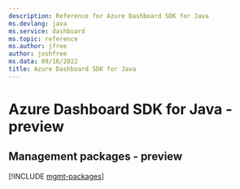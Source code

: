 ```yaml
---
description: Reference for Azure Dashboard SDK for Java
ms.devlang: java
ms.service: dashboard
ms.topic: reference
ms.author: jfree
author: joshfree
ms.data: 09/16/2022
title: Azure Dashboard SDK for Java
---
```

# Azure Dashboard SDK for Java - preview

## Management packages - preview
[!INCLUDE [mgmt-packages](dashboard-mgmt-index.md)]
